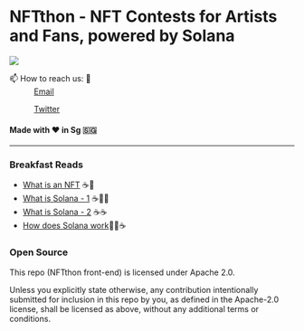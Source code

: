 # NFTthon - NFT Contests for Artists and Fans, powered by Solana
<img src="https://user-images.githubusercontent.com/90440150/222158721-6d80c9a5-eb47-402e-b57c-99ba18919573.png"/>

📫 How to reach us: :call_me_hand: <br>
&nbsp;&nbsp;&nbsp;&nbsp;&nbsp;&nbsp;&nbsp;&nbsp;&nbsp;&nbsp; [Email](nfthon@gmail.com)

&nbsp;&nbsp;&nbsp;&nbsp;&nbsp;&nbsp;&nbsp;&nbsp;&nbsp;&nbsp; [Twitter](https://www.twitter.com/nftthon) 

#### Made with :heart: in Sg :singapore:

---
### Breakfast Reads  
+ [What is an NFT](https://www.investopedia.com/non-fungible-tokens-nft-5115211) :coffee::doughnut:
+ [What is Solana - 1](https://docs.solana.com/introduction) :coffee::doughnut::doughnut:
+ [What is Solana - 2](https://www.thebalancemoney.com/solana-explained-5216271) :coffee::coffee:
+ [How does Solana work](https://cointelegraph.com/news/what-is-solana-and-how-does-it-work):doughnut::doughnut::coffee:

### Open Source
This repo (NFTthon front-end) is licensed under Apache 2.0.

Unless you explicitly state otherwise, any contribution intentionally submitted for inclusion in this repo by you, as defined in the Apache-2.0 license, shall be licensed as above, without any additional terms or conditions. 
